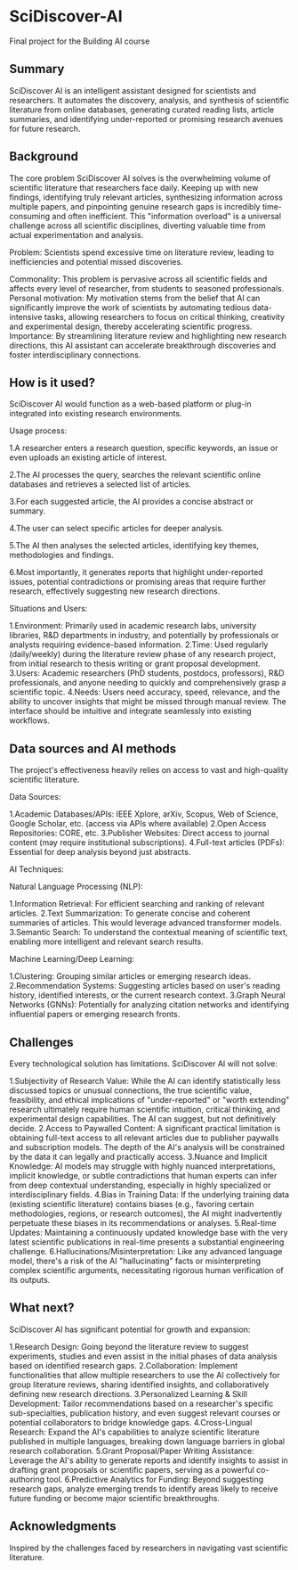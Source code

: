 # SciDiscover-AI

Final project for the Building AI course

## Summary

SciDiscover AI is an intelligent assistant designed for scientists and researchers. It automates the discovery, analysis, and synthesis of scientific literature from online databases, generating curated reading lists, article summaries, and identifying under-reported or promising research avenues for future research.


## Background

The core problem SciDiscover AI solves is the overwhelming volume of scientific literature that researchers face daily. Keeping up with new findings, identifying truly relevant articles, synthesizing information across multiple papers, and pinpointing genuine research gaps is incredibly time-consuming and often inefficient. This "information overload" is a universal challenge across all scientific disciplines, diverting valuable time from actual experimentation and analysis.

Problem: Scientists spend excessive time on literature review, leading to inefficiencies and potential missed discoveries.

Commonality: This problem is pervasive across all scientific fields and affects every level of researcher, from students to seasoned professionals.
Personal motivation: My motivation stems from the belief that AI can significantly improve the work of scientists by automating tedious data-intensive tasks, allowing researchers to focus on critical thinking, creativity and experimental design, thereby accelerating scientific progress.
Importance: By streamlining literature review and highlighting new research directions, this AI assistant can accelerate breakthrough discoveries and foster interdisciplinary connections.

## How is it used?

SciDiscover AI would function as a web-based platform or plug-in integrated into existing research environments.

Usage process:

1.A researcher enters a research question, specific keywords, an issue or even uploads an existing article of interest.

2.The AI processes the query, searches the relevant scientific online databases and retrieves a selected list of articles.

3.For each suggested article, the AI provides a concise abstract or summary.

4.The user can select specific articles for deeper analysis.

5.The AI then analyses the selected articles, identifying key themes, methodologies and findings.

6.Most importantly, it generates reports that highlight under-reported issues, potential contradictions or promising areas that require further research, effectively suggesting new research directions.

Situations and Users:

1.Environment: Primarily used in academic research labs, university libraries, R&D departments in industry, and potentially by professionals or analysts requiring evidence-based information.
2.Time: Used regularly (daily/weekly) during the literature review phase of any research project, from initial research to thesis writing or grant proposal development.
3.Users: Academic researchers (PhD students, postdocs, professors), R&D professionals, and anyone needing to quickly and comprehensively grasp a scientific topic.
4.Needs: Users need accuracy, speed, relevance, and the ability to uncover insights that might be missed through manual review. The interface should be intuitive and integrate seamlessly into existing workflows.

## Data sources and AI methods

The project's effectiveness heavily relies on access to vast and high-quality scientific literature.

Data Sources:

1.Academic Databases/APIs: IEEE Xplore, arXiv, Scopus, Web of Science, Google Scholar, etc. (access via APIs where available)
2.Open Access Repositories: CORE, etc.
3.Publisher Websites: Direct access to journal content (may require institutional subscriptions).
4.Full-text articles (PDFs): Essential for deep analysis beyond just abstracts.

AI Techniques:

Natural Language Processing (NLP):

1.Information Retrieval: For efficient searching and ranking of relevant articles.
2.Text Summarization: To generate concise and coherent summaries of articles. This would leverage advanced transformer models.
3.Semantic Search: To understand the contextual meaning of scientific text, enabling more intelligent and relevant search results.

Machine Learning/Deep Learning:

1.Clustering: Grouping similar articles or emerging research ideas.
2.Recommendation Systems: Suggesting articles based on user's reading history, identified interests, or the current research context.
3.Graph Neural Networks (GNNs): Potentially for analyzing citation networks and identifying influential papers or emerging research fronts.

## Challenges

Every technological solution has limitations. SciDiscover AI will not solve:

1.Subjectivity of Research Value: While the AI can identify statistically less discussed topics or unusual connections, the true scientific value, feasibility, and ethical implications of "under-reported" or "worth extending" research ultimately require human scientific intuition, critical thinking, and experimental design capabilities. The AI can suggest, but not definitively decide.
2.Access to Paywalled Content: A significant practical limitation is obtaining full-text access to all relevant articles due to publisher paywalls and subscription models. The depth of the AI's analysis will be constrained by the data it can legally and practically access.
3.Nuance and Implicit Knowledge: AI models may struggle with highly nuanced interpretations, implicit knowledge, or subtle contradictions that human experts can infer from deep contextual understanding, especially in highly specialized or interdisciplinary fields.
4.Bias in Training Data: If the underlying training data (existing scientific literature) contains biases (e.g., favoring certain methodologies, regions, or research outcomes), the AI might inadvertently perpetuate these biases in its recommendations or analyses.
5.Real-time Updates: Maintaining a continuously updated knowledge base with the very latest scientific publications in real-time presents a substantial engineering challenge.
6.Hallucinations/Misinterpretation: Like any advanced language model, there's a risk of the AI "hallucinating" facts or misinterpreting complex scientific arguments, necessitating rigorous human verification of its outputs.

## What next?

SciDiscover AI has significant potential for growth and expansion:

1.Research Design: Going beyond the literature review to suggest experiments, studies and even assist in the initial phases of data analysis based on identified research gaps.
2.Collaboration: Implement functionalities that allow multiple researchers to use the AI collectively for group literature reviews, sharing identified insights, and collaboratively defining new research directions.
3.Personalized Learning & Skill Development: Tailor recommendations based on a researcher's specific sub-specialties, publication history, and even suggest relevant courses or potential collaborators to bridge knowledge gaps.
4.Cross-Lingual Research: Expand the AI's capabilities to analyze scientific literature published in multiple languages, breaking down language barriers in global research collaboration.
5.Grant Proposal/Paper Writing Assistance: Leverage the AI's ability to generate reports and identify insights to assist in drafting grant proposals or scientific papers, serving as a powerful co-authoring tool.
6.Predictive Analytics for Funding: Beyond suggesting research gaps, analyze emerging trends to identify areas likely to receive future funding or become major scientific breakthroughs.


## Acknowledgments
Inspired by the challenges faced by researchers in navigating vast scientific literature.
